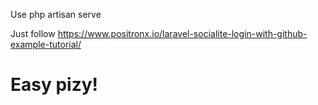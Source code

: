 Use php artisan serve

Just follow https://www.positronx.io/laravel-socialite-login-with-github-example-tutorial/
# Easy pizy!

